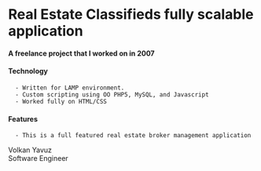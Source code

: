 Real Estate Classifieds fully scalable application
=============================================
 
#### A freelance project that I worked on in 2007 ####
  
#### Technology ####
      - Written for LAMP environment.
	  - Custom scripting using OO PHP5, MySQL, and Javascript
	  - Worked fully on HTML/CSS
	  
#### Features #### 
      - This is a full featured real estate broker management application
	 
Volkan Yavuz <br>
Software Engineer <br>
		 